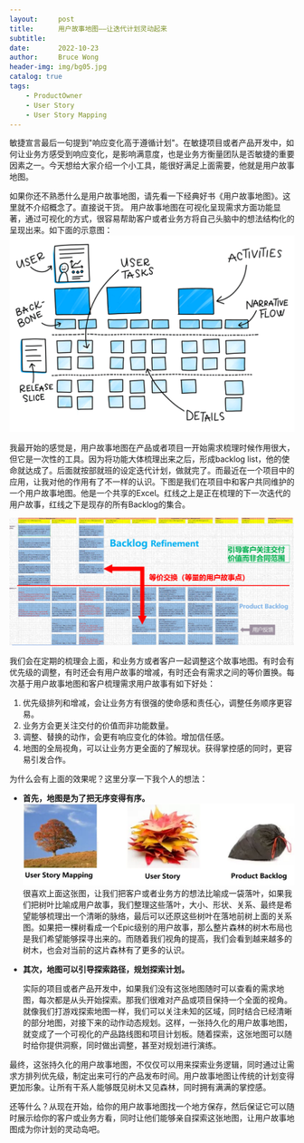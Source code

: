 ```yaml
---
layout:     post
title:      用户故事地图——让迭代计划灵动起来
subtitle:   
date:       2022-10-23
author:     Bruce Wong
header-img: img/bg05.jpg
catalog: true
tags:
    - ProductOwner
    - User Story
    - User Story Mapping
---
```


敏捷宣言最后一句提到"响应变化高于遵循计划"。在敏捷项目或者产品开发中，如何让业务方感受到响应变化，是影响满意度，也是业务方衡量团队是否敏捷的重要因素之一。今天想给大家介绍一个小工具，能很好满足上面需要，他就是用户故事地图。

如果你还不熟悉什么是用户故事地图，请先看一下经典好书《用户故事地图》。这里就不介绍概念了。直接说干货。
用户故事地图在可视化呈现需求方面功能显著，通过可视化的方式，很容易帮助客户或者业务方将自己头脑中的想法结构化的呈现出来。如下面的示意图：
![user story mapping](/img/scrum/userstorymap.png "user story mapping")  

我最开始的感觉是，用户故事地图在产品或者项目一开始需求梳理时候作用很大，但它是一次性的工具。因为将功能大体梳理出来之后，形成backlog list，他的使命就达成了。后面就按部就班的设定迭代计划，做就完了。而最近在一个项目中的应用，让我对他的作用有了不一样的认识。下图是我们在项目中和客户共同维护的一个用户故事地图。他是一个共享的Excel。红线之上是正在梳理的下一次迭代的用户故事，红线之下是现存的所有Backlog的集合。

![planning](/img/data/userstorymapping.png "planning")  

我们会在定期的梳理会上面，和业务方或者客户一起调整这个故事地图。有时会有优先级的调整，有时还会有用户故事的增减，有时还会有需求之间的等价置换。每次基于用户故事地图和客户梳理需求用户故事有如下好处：
1. 优先级排列和增减，会让业务方有很强的使命感和责任心，调整任务顺序更容易。
2. 业务方会更关注交付的价值而非功能数量。
3. 调整、替换的动作，会更有响应变化的体验。增加信任感。
4. 地图的全局视角，可以让业务方更全面的了解现状。获得掌控感的同时，更容易引发合作。

为什么会有上面的效果呢？这里分享一下我个人的想法：
+ **首先，地图是为了把无序变得有序。**
    ![storymap vs backlog](/img/scrum/storymap_backlog.jpg)  
    很喜欢上面这张图，让我们把客户或者业务方的想法比喻成一袋落叶，如果我们把树叶比喻成用户故事，我们整理这些落叶，大小、形状、关系、最终是希望能够梳理出一个清晰的脉络，最后可以还原这些树叶在落地前树上面的关系图。如果把一棵树看成一个Epic级别的用户故事，那么整片森林的树木布局也是我们希望能够探寻出来的。而随着我们视角的提高，我们会看到越来越多的树木，也会对当前的这片森林有了更多的认识。

+ **其次，地图可以引导探索路径，规划探索计划。**

    实际的项目或者产品开发中，如果我们没有这张地图随时可以查看的需求地图，每次都是从头开始探索。那我们很难对产品或项目保持一个全面的视角。就像我们打游戏探索地图一样，我们可以关注未知的区域，同时结合已经清晰的部分地图，对接下来的动作动态规划。这样，一张持久化的用户故事地图，就变成了一个可视化的产品路线图和项目计划板。随着探索，这张地图可以随时给你提供洞察，同时做出调整，甚至对规划进行演练。

最终，这张持久化的用户故事地图，不仅仅可以用来探索业务逻辑，同时通过让需求方排列优先级，制定出来可行的产品发布时间。用户故事地图让传统的计划变得更加形象。让所有干系人能够既见树木又见森林，同时拥有满满的掌控感。

还等什么？从现在开始，给你的用户故事地图找一个地方保存，然后保证它可以随时展示给你的客户或业务方看，同时让他们能够亲自探索这张地图，让用户故事地图成为你计划的灵动岛吧。
